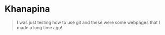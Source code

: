 # Khanapina

>I was just testing how to use git and these were some webpages that I made a long time ago!
